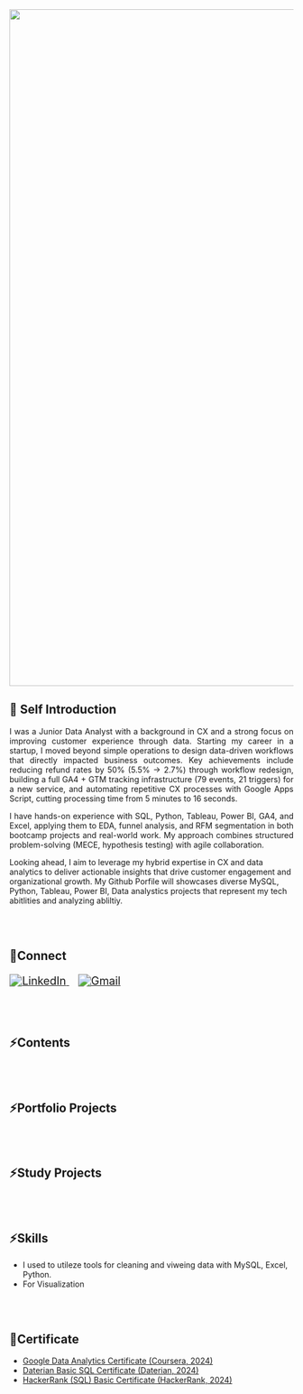 <!-- Header 코드 -->
<img src="https://capsule-render.vercel.app/api?type=waving&height=300&text=Data%20Analyst%20Portfolio&fontSize=50&color=0:ADFF2F,100:7CFC00" width="1200" />

## 🤚 Self Introduction
<p align="justify"> <!-- 줄바꿈 </p> 이거랑 같이 사용 -->
I was a Junior Data Analyst with a background in CX and a strong focus on improving customer experience through data. Starting my career in a startup, I moved beyond simple operations to design data-driven workflows that directly impacted business outcomes. Key achievements include reducing refund rates by 50% (5.5% → 2.7%) through workflow redesign, building a full GA4 + GTM tracking infrastructure (79 events, 21 triggers) for a new service, and automating repetitive CX processes with Google Apps Script, cutting processing time from 5 minutes to 16 seconds.
</p>
<p align="justify">
I have hands-on experience with SQL, Python, Tableau, Power BI, GA4, and Excel, applying them to EDA, funnel analysis, and RFM segmentation in both bootcamp projects and real-world work. My approach combines structured problem-solving (MECE, hypothesis testing) with agile collaboration.
</p>
Looking ahead, I aim to leverage my hybrid expertise in CX and data analytics to deliver actionable insights that drive customer engagement and organizational growth. My Github Porfile will showcases diverse MySQL, Python, Tableau, Power BI, Data analystics projects that represent my tech abitlities and analyzing abliltiy. 
</p>

<br/><br/>

## 🤝Connect 
<p align="left" style="zoom:1.4;">
  <a href="https://www.linkedin.com/in/junghyeon-ahn/" target="_blank">
    <img src="https://img.shields.io/badge/LinkedIn-0A66C2?style=for-the-badge&logo=linkedin&logoColor=white" alt="LinkedIn"/>
  </a>
  &nbsp;&nbsp;
  <a href="mailto:ro033026@gmail.com" target="_blank">
    <img src="https://img.shields.io/badge/Gmail-D14836?style=for-the-badge&logo=gmail&logoColor=white" alt="Gmail"/>
  </a>
</p>

<br/><br/>

## ⚡Contents



<br/><br/>

## ⚡Portfolio Projects 


<br/><br/>

## ⚡Study Projects 


<br/><br/>

## ⚡Skills
* I used to utileze tools for cleaning and viweing data with MySQL, Excel, Python.
* For Visualization 

<br/><br/>

## 📜Certificate 
- [Google Data Analytics Certificate (Coursera, 2024)](https://github.com/JunghyeonAhn/Junghyeon_Ahn/blob/main/Google%20Data%20Analyst%20Certificate.pdf)
- [Daterian Basic SQL Certificate (Daterian, 2024)](https://github.com/JunghyeonAhn/Junghyeon_Ahn/blob/main/Daterian%20Basic%20SQL%20Certificate.png)
- [HackerRank (SQL) Basic Certificate (HackerRank, 2024)](https://github.com/JunghyeonAhn/Junghyeon_Ahn/blob/main/HakerRank%20basic%20SQL.png)

<!--
**JunghyeonAhn/JunghyeonAhn** is a ✨ _special_ ✨ repository because its `README.md` (this file) appears on your GitHub profile.

Here are some ideas to get you started:

- 🔭 I’m currently working on ...
- 🌱 I’m currently learning ...
- 👯 I’m looking to collaborate on ...
- 🤔 I’m looking for help with ...
- 💬 Ask me about ...
- 📫 How to reach me: ...
- 😄 Pronouns: ...
- ⚡ Fun fact: ...
-->
